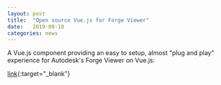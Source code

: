 ```yaml
---
layout: post
title:  "Open source Vue.js for Forge Viewer"
date:   2019-09-18
categories: news
---
```


A Vue.js component providing an easy to setup, almost "plug and play" experience for Autodesk's Forge Viewer on Vue.js: 

[link](https://github.com/alvpickmans/forge-vuer){:target="_blank"}